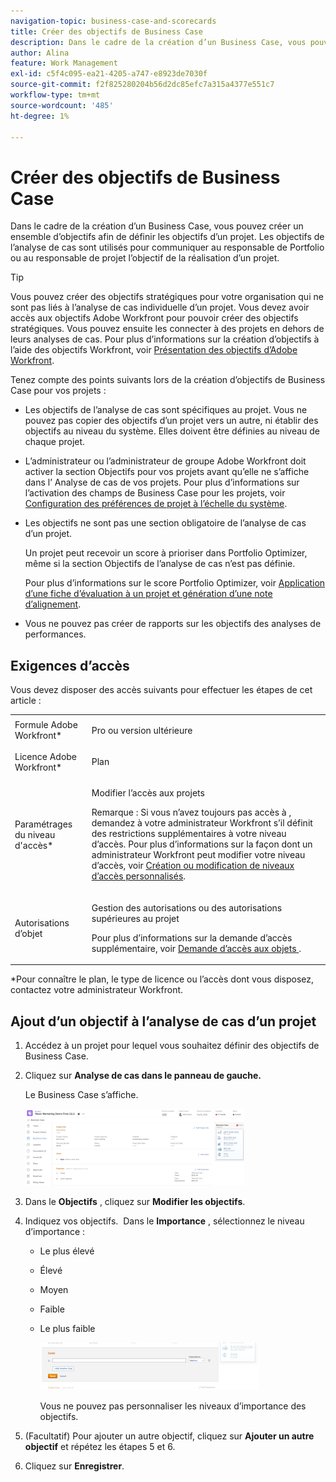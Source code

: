 ```yaml
---
navigation-topic: business-case-and-scorecards
title: Créer des objectifs de Business Case
description: Dans le cadre de la création d’un Business Case, vous pouvez créer un ensemble d’objectifs afin de définir les objectifs d’un projet. Les objectifs de l’analyse de cas sont utilisés pour communiquer au responsable de Portfolio ou au responsable de projet l’objectif de la réalisation d’un projet.
author: Alina
feature: Work Management
exl-id: c5f4c095-ea21-4205-a747-e8923de7030f
source-git-commit: f2f825280204b56d2dc85efc7a315a4377e551c7
workflow-type: tm+mt
source-wordcount: '485'
ht-degree: 1%

---
```


# Créer des objectifs de Business Case

Dans le cadre de la création d’un Business Case, vous pouvez créer un ensemble d’objectifs afin de définir les objectifs d’un projet. Les objectifs de l’analyse de cas sont utilisés pour communiquer au responsable de Portfolio ou au responsable de projet l’objectif de la réalisation d’un projet.

<!--
<p data-mc-conditions="QuicksilverOrClassic.Draft mode">(NOTE: below snippet: NWE only, not classic)</p>
-->

>[!TIP]
>
>Vous pouvez créer des objectifs stratégiques pour votre organisation qui ne sont pas liés à l’analyse de cas individuelle d’un projet. Vous devez avoir accès aux objectifs Adobe Workfront pour pouvoir créer des objectifs stratégiques. Vous pouvez ensuite les connecter à des projets en dehors de leurs analyses de cas. Pour plus d’informations sur la création d’objectifs à l’aide des objectifs Workfront, voir [Présentation des objectifs d’Adobe Workfront](../../../workfront-goals/goal-management/wf-goals-overview.md).

Tenez compte des points suivants lors de la création d’objectifs de Business Case pour vos projets :

* Les objectifs de l’analyse de cas sont spécifiques au projet. Vous ne pouvez pas copier des objectifs d’un projet vers un autre, ni établir des objectifs au niveau du système. Elles doivent être définies au niveau de chaque projet.
* L’administrateur ou l’administrateur de groupe Adobe Workfront doit activer la section Objectifs pour vos projets avant qu’elle ne s’affiche dans l’ Analyse de cas de vos projets. Pour plus d’informations sur l’activation des champs de Business Case pour les projets, voir [Configuration des préférences de projet à l’échelle du système](../../../administration-and-setup/set-up-workfront/configure-system-defaults/set-project-preferences.md).

* Les objectifs ne sont pas une section obligatoire de l’analyse de cas d’un projet.

   Un projet peut recevoir un score à prioriser dans Portfolio Optimizer, même si la section Objectifs de l’analyse de cas n’est pas définie.

   Pour plus d’informations sur le score Portfolio Optimizer, voir [Application d’une fiche d’évaluation à un projet et génération d’une note d’alignement](../../../manage-work/projects/define-a-business-case/apply-scorecard-to-project-to-generate-alignment-score.md).

* Vous ne pouvez pas créer de rapports sur les objectifs des analyses de performances.

## Exigences d’accès

Vous devez disposer des accès suivants pour effectuer les étapes de cet article :

<table style="table-layout:auto"> 
 <col> 
 </col> 
 <col> 
 </col> 
 <tbody> 
  <tr> 
   <td role="rowheader">Formule Adobe Workfront*</td> 
   <td> <p>Pro ou version ultérieure</p> </td> 
  </tr> 
  <tr> 
   <td role="rowheader">Licence Adobe Workfront*</td> 
   <td> <p>Plan </p> </td> 
  </tr> 
  <tr> 
   <td role="rowheader">Paramétrages du niveau d'accès*</td> 
   <td> <p>Modifier l’accès aux projets</p> <p>Remarque : Si vous n’avez toujours pas accès à , demandez à votre administrateur Workfront s’il définit des restrictions supplémentaires à votre niveau d’accès. Pour plus d’informations sur la façon dont un administrateur Workfront peut modifier votre niveau d’accès, voir <a href="../../../administration-and-setup/add-users/configure-and-grant-access/create-modify-access-levels.md" class="MCXref xref">Création ou modification de niveaux d’accès personnalisés</a>.</p> </td> 
  </tr> 
  <tr> 
   <td role="rowheader">Autorisations d’objet</td> 
   <td> <p>Gestion des autorisations ou des autorisations supérieures au projet</p> <p>Pour plus d’informations sur la demande d’accès supplémentaire, voir <a href="../../../workfront-basics/grant-and-request-access-to-objects/request-access.md" class="MCXref xref">Demande d’accès aux objets </a>.</p> </td> 
  </tr> 
 </tbody> 
</table>

&#42;Pour connaître le plan, le type de licence ou l’accès dont vous disposez, contactez votre administrateur Workfront.

## Ajout d’un objectif à l’analyse de cas d’un projet

1. Accédez à un projet pour lequel vous souhaitez définir des objectifs de Business Case.
1. Cliquez sur **Analyse de cas dans le panneau de gauche.**

   Le Business Case s’affiche.

   ![](assets/business-case-page-info-goals-expenses-nwe-350x123.png)

1. Dans le **Objectifs** , cliquez sur **Modifier les objectifs**.

1. Indiquez vos objectifs.
 Dans le **Importance** , sélectionnez le niveau d’importance :

   * Le plus élevé
   * Élevé
   * Moyen
   * Faible
   * Le plus faible

      ![](assets/g1-350x76.png)

      Vous ne pouvez pas personnaliser les niveaux d’importance des objectifs.

1. (Facultatif) Pour ajouter un autre objectif, cliquez sur **Ajouter un autre objectif** et répétez les étapes 5 et 6.
1. Cliquez sur **Enregistrer**.
